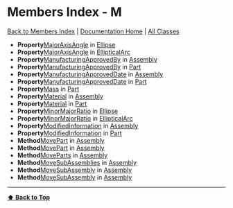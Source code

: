 # Members Index - M

[ Back to Members Index](Members-Index) | [Documentation Home](../README.md) | [All Classes](Classes)

- **Property**[MajorAxisAngle](Ellipse#majoraxisangle) in [Ellipse](Ellipse)
- **Property**[MajorAxisAngle](EllipticalArc#majoraxisangle) in [EllipticalArc](EllipticalArc)
- **Property**[ManufacturingApprovedBy](Assembly#manufacturingapprovedby) in [Assembly](Assembly)
- **Property**[ManufacturingApprovedBy](Part#manufacturingapprovedby) in [Part](Part)
- **Property**[ManufacturingApprovedDate](Assembly#manufacturingapproveddate) in [Assembly](Assembly)
- **Property**[ManufacturingApprovedDate](Part#manufacturingapproveddate) in [Part](Part)
- **Property**[Mass](Part#mass) in [Part](Part)
- **Property**[Material](Assembly#material) in [Assembly](Assembly)
- **Property**[Material](Part#material) in [Part](Part)
- **Property**[MinorMajorRatio](Ellipse#minormajorratio) in [Ellipse](Ellipse)
- **Property**[MinorMajorRatio](EllipticalArc#minormajorratio) in [EllipticalArc](EllipticalArc)
- **Property**[ModifiedInformation](Assembly#modifiedinformation) in [Assembly](Assembly)
- **Property**[ModifiedInformation](Part#modifiedinformation) in [Part](Part)
- **Method**[MovePart](Assembly#movepart) in [Assembly](Assembly)
- **Method**[MovePart](Assembly#movepart) in [Assembly](Assembly)
- **Method**[MoveParts](Assembly#moveparts) in [Assembly](Assembly)
- **Method**[MoveSubAssemblies](Assembly#movesubassemblies) in [Assembly](Assembly)
- **Method**[MoveSubAssembly](Assembly#movesubassembly) in [Assembly](Assembly)
- **Method**[MoveSubAssembly](Assembly#movesubassembly) in [Assembly](Assembly)

---
**[⬆ Back to Top](#members-index-m)**
